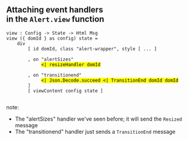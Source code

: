 ## Attaching event handlers <br>in the `Alert.view` function

<pre><code class="elm" data-trim data-noescape>view : Config -> State -> Html Msg
view ({ domId } as config) state =
    div
        [ id domId, class "alert-wrapper", style [ ... ]

        , on "alertSizes"</mark>
             <mark><| resizeHandler domId</mark>

        , on "transitionend"</mark>
             <mark><| Json.Decode.succeed <| TransitionEnd domId domId</mark>
        ]
        [ viewContent config state ]

</code></pre>

note:
* The "alertSizes" handler we've seen before; it will send the `Resized` message
* The "transitionend" handler just sends a `TransitionEnd` message
